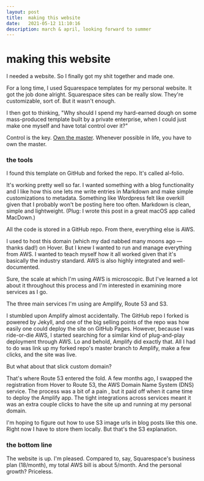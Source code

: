 ```yaml
---
layout: post
title:  making this website
date:   2021-05-12 11:10:16
description: march & april, looking forward to summer
---
```

# making this website

I needed a website. So I finally got my shit together and made one.

For a long time, I used Squarespace templates for my personal website. It got the job done alright. Squarespace sites can be really slow. They're customizable, sort of. But it wasn't enough.

I then got to thinking, "Why should I spend my hard-earned dough on some mass-produced template built by a private enterprise, when I could just make one myself and have total control over it?"

Control is the key. <a href="https://www.amuse.io/content/owning-your-masters?cn-reloaded=1">Own the master</a>. Whenever possible in life, you have to own the master.

### the tools

I found this template on GitHub and forked the repo. It's called al-folio.

It's working pretty well so far. I wanted something with a blog functionality and I like how this one lets me write entries in Markdown and make simple customizations to metadata. Something like Wordpress felt like overkill given that I probably won't be posting here too often. Markdown is clean, simple and lightweight. (Plug: I wrote this post in a great macOS app called MacDown.)

All the code is stored in a GitHub repo. From there, everything else is AWS.

I used to host this domain (which my dad nabbed many moons ago — thanks dad!) on Hover. But I knew I wanted to run and manage everything from AWS. I wanted to teach myself how it all worked given that it's basically the industry standard. AWS is also highly integrated and well-documented.

Sure, the scale at which I'm using AWS is microscopic. But I've learned a lot about it throughout this process and I'm interested in examining more services as I go.

The three main services I'm using are Amplify, Route 53 and S3.

I stumbled upon Amplify almost accidentally. The GitHub repo I forked is powered by Jekyll, and one of the big selling points of the repo was how easily one could deploy the site on GitHub Pages. However, because I was ride-or-die AWS, I started searching for a similar kind of plug-and-play deployment through AWS. Lo and behold, Amplify did exactly that. All I had to do was link up my forked repo's master branch to Amplify, make a few clicks, and the site was live.

But what about that slick custom domain?

That's where Route 53 entered the fold. A few months ago, I swapped the registration from Hover to Route 53, the AWS Domain Name System (DNS) service. The process was a bit of a pain , but it paid off when it came time to deploy the Amplify app. The tight integrations across services meant it was an extra couple clicks to have the site up and running at my personal domain.

I'm hoping to figure out how to use S3 image urls in blog posts like this one. Right now I have to store them locally. But that's the S3 explanation.

### the bottom line

The website is up. I'm pleased. Compared to, say, Squarespace's business plan (18/month), my total AWS bill is about 5/month. And the personal growth? Priceless.